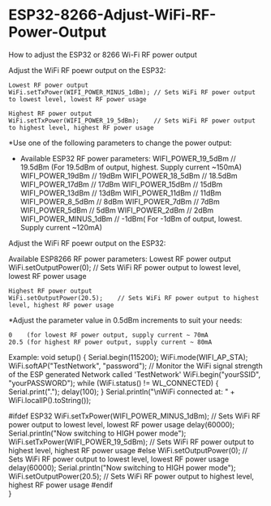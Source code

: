 # ESP32-8266-Adjust-WiFi-RF-Power-Output
How to adjust the ESP32 or 8266 Wi-Fi RF power output

Adjust the WiFi RF poewr output on the ESP32:

    Lowest RF power output
    WiFi.setTxPower(WIFI_POWER_MINUS_1dBm); // Sets WiFi RF power output to lowest level, lowest RF power usage

    Highest RF power output
    WiFi.setTxPower(WIFI_POWER_19_5dBm);    // Sets WiFi RF power output to highest level, highest RF power usage

*Use one of the following parameters to change the power output:

 *  Available ESP32 RF power parameters:
    WIFI_POWER_19_5dBm    // 19.5dBm (For 19.5dBm of output, highest. Supply current ~150mA)
    WIFI_POWER_19dBm      // 19dBm
    WIFI_POWER_18_5dBm    // 18.5dBm
    WIFI_POWER_17dBm      // 17dBm
    WIFI_POWER_15dBm      // 15dBm
    WIFI_POWER_13dBm      // 13dBm
    WIFI_POWER_11dBm      // 11dBm
    WIFI_POWER_8_5dBm     //  8dBm
    WIFI_POWER_7dBm       //  7dBm
    WIFI_POWER_5dBm       //  5dBm
    WIFI_POWER_2dBm       //  2dBm
    WIFI_POWER_MINUS_1dBm // -1dBm( For -1dBm of output, lowest. Supply current ~120mA)

Adjust the WiFi RF poewr output on the ESP32:

Available ESP8266 RF power parameters:
    Lowest RF power output
    WiFi.setOutputPower(0); // Sets WiFi RF power output to lowest level, lowest RF power usage

    Highest RF power output
    WiFi.setOutputPower(20.5);    // Sets WiFi RF power output to highest level, highest RF power usage

*Adjust the parameter value in 0.5dBm increments to suit your needs:

    0    (for lowest RF power output, supply current ~ 70mA
    20.5 (for highest RF power output, supply current ~ 80mA

Example:
void setup() {
  Serial.begin(115200);
  WiFi.mode(WIFI_AP_STA);
  WiFi.softAP("TestNetwork", "password"); // Monitor the WiFi signal strength of the ESP generated Network called 'TestNetwork'
  WiFi.begin("yourSSID", "yourPASSWORD");
  while (WiFi.status() != WL_CONNECTED) {
    Serial.print(".");
    delay(100);
  }
  Serial.println("\nWiFi connected at: " + WiFi.localIP().toString());
  
  #ifdef ESP32
    WiFi.setTxPower(WIFI_POWER_MINUS_1dBm); // Sets WiFi RF power output to lowest level, lowest RF power usage
    delay(60000);
    Serial.println("Now switching to HIGH power mode");
    WiFi.setTxPower(WIFI_POWER_19_5dBm);    // Sets WiFi RF power output to highest level, highest RF power usage
  #else
    WiFi.setOutputPower(0); // Sets WiFi RF power output to lowest level, lowest RF power usage
    delay(60000);
    Serial.println("Now switching to HIGH power mode");
    WiFi.setOutputPower(20.5);    // Sets WiFi RF power output to highest level, highest RF power usage
  #endif  
}
